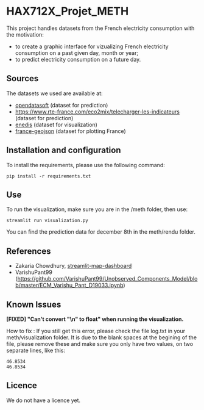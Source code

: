# HAX712X_Projet_METH

This project handles datasets from the French electricity consumption with the motivation:
- to create a graphic interface for vizualizing French electricity consumption on a past given day, month or year;
- to predict electricity consumption on a future day.

## Sources

The datasets we used are available at:
- [opendatasoft](https://odre.opendatasoft.com/explore/dataset/eco2mix-national-tr/information/?disjunctive.nature&sort=-date_heure) (dataset for prediction)
- https://www.rte-france.com/eco2mix/telecharger-les-indicateurs (dataset for prediction)
- [enedis](https://data.enedis.fr/explore/dataset/consommation-annuelle-residentielle-par-adresse/information/) (dataset for visualization)
- [france-geojson](https://github.com/gregoiredavid/france-geojson/blob/master/README.md) (dataset for plotting France)

## Installation and configuration

To install the requirements, please use the following command: 

    pip install -r requirements.txt

## Use

To run the visualization, make sure you are in the /meth folder, then use:

    streamlit run visualization.py
    
You can find the prediction data for december 8th in the meth/rendu folder.

## References

- Zakaria Chowdhury, [streamlit-map-dashboard](https://github.com/zakariachowdhury/streamlit-map-dashboard)
- VarishuPant99 (https://github.com/VarishuPant99/Unobserved_Components_Model/blob/master/ECM_Varishu_Pant_D19033.ipynb)

## Known Issues

**[FIXED] "Can't convert "\n" to float" when running the visualization.**

How to fix : 
If you still get this error, please check the file log.txt in your meth/visualization folder. It is due to the blank spaces at the begining of the file, please remove these and make sure you only have two values, on two separate lines, like this:
    
    46.8534
    46.8534


## Licence

We do not have a licence yet.
